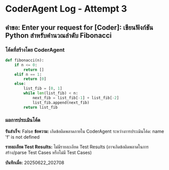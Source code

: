 # CoderAgent Log - Attempt 3

## คำขอ: Enter your request for [Coder]: เขียนฟังก์ชัน Python สำหรับคำนวณลำดับ Fibonacci

### โค้ดที่สร้างโดย CoderAgent
```python
def fibonacci(n):
    if n <= 0:
        return []
    elif n == 1:
        return [0]
    else:
        list_fib = [0, 1]
        while len(list_fib) < n:
            next_fib = list_fib[-1] + list_fib[-2]
            list_fib.append(next_fib)
        return list_fib
```

### ผลการประเมินโค้ด
**รันสำเร็จ:** False
**ข้อความ:** เกิดข้อผิดพลาดภายใน CoderAgent ระหว่างการประเมินโค้ด: name 'f' is not defined

**รายละเอียด Test Results:**
ไม่มีรายละเอียด Test Results (อาจเกิดข้อผิดพลาดในการสร้าง/parse Test Cases หรือไม่มี Test Cases)

**บันทึกเมื่อ:** 20250622_202708
